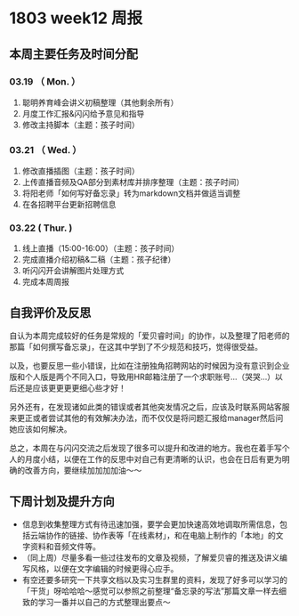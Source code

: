 # 1803 week12 周报
## 本周主要任务及时间分配

### 03.19 （ Mon. ）
1. 聪明养育峰会讲义初稿整理（其他剩余所有）
2. 月度工作汇报&闪闪给予意见和指导
3. 修改主持脚本（主题：孩子时间）

### 03.21 （ Wed. ）
1. 修改直播插图（主题：孩子时间）
2. 上传直播音频及QA部分到素材库并排序整理（主题：孩子时间）
3. 将阳老师「如何写好备忘录」转为markdown文档并做适当调整
3. 在各招聘平台更新招聘信息

### 03.22 ( Thur. )
1. 线上直播（15:00-16:00）（主题：孩子时间）
2. 完成直播介绍初稿&二稿（主题：孩子纪律）
3. 听闪闪开会讲解图片处理方式
4. 完成本周周报

   
## 自我评价及反思

自认为本周完成较好的任务是常规的「爱贝睿时间」的协作，以及整理了阳老师的那篇「如何撰写备忘录」，在这其中学到了不少规范和技巧，觉得很受益。

以及，也要反思一些小错误，比如在注册独角招聘网站的时候因为没有意识到企业版和个人版是两个不同入口，导致用HR邮箱注册了一个求职账号…（哭哭…）以后还是应该更更更更细心些才好！

另外还有，在发现诸如此类的错误或者其他突发情况之后，应该及时联系网站客服来更正或者尝试其他的有效解决办法，而不仅仅是将问题汇报给manager然后问她应该如何解决。

总之，本周在与闪闪交流之后发现了很多可以提升和改进的地方。我也在着手写个人的月度小结，以便在工作的反思中对自己有更清晰的认识，也会在日后有更为明确的改善方向，要继续加加加加油～～

## 下周计划及提升方向

- 信息到收集整理方式有待迅速加强，要学会更加快速高效地调取所需信息，包括云端协作的链接、协作表等「在线素材」，和在电脑上制作的「本地」的文字资料和音频文件等。
- （同上周）尽量多看一些过往发布的文章及视频，了解爱贝睿的推送及讲义编写风格，以便在文字编辑的时候更得心应手。
- 有空还要多研究一下共享文档以及实习生群里的资料，发现了好多可以学习的「干货」呀哈哈哈～感觉可以参照之前整理“备忘录的写法”那篇文章一样去细致的学习一番并以自己的方式整理出要点～


